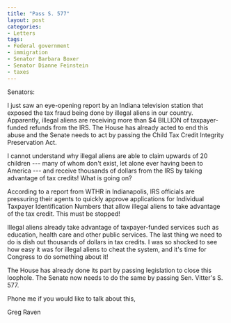 ```yaml
---
title: "Pass S. 577"
layout: post
categories:
- Letters
tags:
- Federal government
- immigration
- Senator Barbara Boxer
- Senator Dianne Feinstein
- taxes
---
```


Senators:

I just saw an eye-opening report by an Indiana television station that exposed the tax fraud being done by illegal aliens in our country. Apparently, illegal aliens are receiving more than $4 BILLION of taxpayer-funded refunds from the IRS. The House has already acted to end this abuse and the Senate needs to act by passing the Child Tax Credit Integrity Preservation Act.  
  
I cannot understand why illegal aliens are able to claim upwards of 20 children --- many of whom don't exist, let alone ever having been to America --- and receive thousands of dollars from the IRS by taking advantage of tax credits! What is going on?

According to a report from WTHR in Indianapolis, IRS officials are pressuring their agents to quickly approve applications for Individual Taxpayer Identification Numbers that allow illegal aliens to take advantage of the tax credit. This must be stopped!

Illegal aliens already take advantage of taxpayer-funded services such as education, health care and other public services. The last thing we need to do is dish out thousands of dollars in tax credits. I was so shocked to see how easy it was for illegal aliens to cheat the system, and it's time for Congress to do something about it!

The House has already done its part by passing legislation to close this loophole. The Senate now needs to do the same by passing Sen. Vitter's S. 577.

Phone me if you would like to talk about this,

Greg Raven

